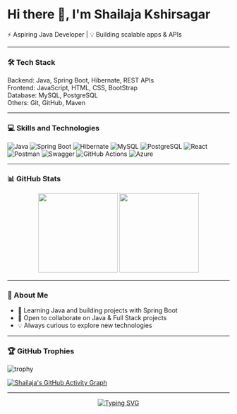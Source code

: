 # Hi there 👋, I'm Shailaja Kshirsagar

⚡ Aspiring Java Developer | 💡 Building scalable apps & APIs 

---

### 🛠 Tech Stack

Backend: Java, Spring Boot, Hibernate, REST APIs  
Frontend: JavaScript, HTML, CSS, BootStrap  
Database: MySQL, PostgreSQL  
Others: Git, GitHub, Maven   

---

### 💻 Skills and Technologies
![Java](https://img.shields.io/badge/Java-ED8B00?style=for-the-badge&logo=openjdk&logoColor=white)
![Spring Boot](https://img.shields.io/badge/SpringBoot-6DB33F?style=for-the-badge&logo=springboot&logoColor=white)
![Hibernate](https://img.shields.io/badge/Hibernate-59666C?style=for-the-badge&logo=hibernate&logoColor=white)
![MySQL](https://img.shields.io/badge/MySQL-005C84?style=for-the-badge&logo=mysql&logoColor=white)
![PostgreSQL](https://img.shields.io/badge/PostgreSQL-31648C?style=for-the-badge&logo=postgresql&logoColor=white)
![React](https://img.shields.io/badge/React-20232A?style=for-the-badge&logo=react&logoColor=61DAFB)
![Postman](https://img.shields.io/badge/Postman-FF6C37?style=for-the-badge&logo=postman&logoColor=white)
![Swagger](https://img.shields.io/badge/Swagger-85EA2D?style=for-the-badge&logo=swagger&logoColor=black)
![GitHub Actions](https://img.shields.io/badge/GitHub_Actions-2088FF?style=for-the-badge&logo=github-actions&logoColor=white)
![Azure](https://img.shields.io/badge/Microsoft_Azure-0089D6?style=for-the-badge&logo=microsoft-azure&logoColor=white)

---

### 📊 GitHub Stats
<p align="center">
  <img src="https://github-readme-stats.vercel.app/api?username=ShailajaKshirsagar&show_icons=true&theme=tokyonight" height="180px" />
  <img src="https://github-readme-streak-stats.herokuapp.com/?user=ShailajaKshirsagar&theme=tokyonight" height="180px" />
</p>

---

### 🌱 About Me
- 🌱 Learning Java and building projects with Spring Boot  
- 🤝 Open to collaborate on Java & Full Stack projects  
- 💡 Always curious to explore new technologies  

---

### 🏆 GitHub Trophies
![trophy](https://github-profile-trophy.vercel.app/?username=ShailajaKshirsagar&theme=algolia&margin-w=10&margin-h=10&no-frame=true&column=6)

[![Shailaja's GitHub Activity Graph](https://github-readme-activity-graph.vercel.app/graph?username=ShailajaKshirsagar&theme=tokyo-night&hide_border=true&area=true&height=250)](https://github.com/ashutosh00710/github-readme-activity-graph)

---

<!--START_SECTION:waka-->
<!-- If you use WakaTime, connect it to auto-fill your coding time here -->
<!--END_SECTION:waka-->

<p align="center">
  <a href="https://git.io/typing-svg">
    <img src="https://readme-typing-svg.demolab.com?font=Fira+Code&pause=1000&color=F75C7E&center=true&width=600&lines=Java+%7C+Spring+Boot+%7C+React;Full+Stack+Development+%7C+SQL;Always+Learning+New+Things!;Open+to+collaboration+and+projects" alt="Typing SVG" />
  </a>
</p>
